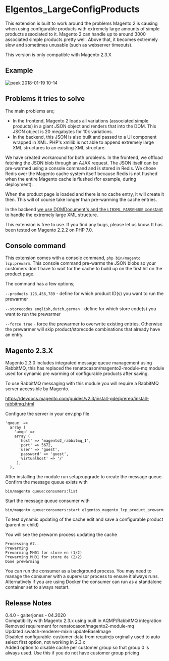 # Elgentos_LargeConfigProducts

This extension is built to work around the problems Magento 2 is causing when using configurable products with extremely large amounts of simple products associated to it. Magento 2 can handle up to around 3000 associated simple products pretty well. Above that, it becomes extremely slow and sometimes unusable (such as webserver timeouts).

This version is only compatible with Magento 2.3.X

## Example

![peek 2018-01-19 10-14](https://user-images.githubusercontent.com/431360/35143386-a84cbd2e-fd01-11e7-9245-f9005aba04ed.gif)

## Problems it tries to solve

The main problems are;
- In the frontend, Magento 2 loads all variations (associated simple products) in a giant JSON object and renders that into the DOM. This JSON object is 20 megabytes for 10k variations.
- In the backend, this JSON is also built and passed to a UI component wrapped in XML. PHP's xmllib is not able to append extremely large XML structures to an existing XML structure.

We have created workaround for both problems. In the frontend, we offload fetching the JSON blob through an AJAX request. The JSON itself can be pre-warmed using a console command and is stored in Redis. We chose Redis over the Magento cache system itself because Redis is not flushed when the entire Magento cache is flushed (for example, during deployment).

When the product page is loaded and there is no cache entry, it will create it then. This will of course take longer than pre-warming the cache entries.

In the backend [we use DOMDocument's and the `LIBXML_PARSEHUGE` constant](https://github.com/elgentos/LargeConfigProducts/blob/0.1.3/View/TemplateEngine/Xhtml/Template.php) to handle the extremely large XML structure.

This extension is free to use. If you find any bugs, please let us know. It has been tested on Magento 2.2.2 on PHP 7.0.

## Console command
This extension comes with a console command, `php bin/magento lcp:prewarm`. This console command pre-warms the JSON blobs so your customers don't have to wait for the cache to build up on the first hit on the product page.

The command has a few options;

`--products 123,456,789` - define for which product ID(s) you want to run the prewarmer

`--storecodes english,dutch,german` - define for which store code(s) you want to run the prewarmer

`--force true` - force the prewarmer to overwrite existing entries. Otherwise the prewarmer will skip product/storecode combinations that already have an entry.

## Magento 2.3.X
Magento 2.3.0 includes integrated message queue management using RabbitMQ, this has replaced the renatocason/magento2-module-mq module used for dynamic pre warming of configurable products after saving.

To use RabbitMQ messaging with this module you will require a RabbitMQ server accessible by Magento.

https://devdocs.magento.com/guides/v2.3/install-gde/prereq/install-rabbitmq.html

Configure the server in your env.php file

    'queue' =>
      array (
        'amqp' =>
        array (
          'host' => 'magento2_rabbitmq_1',
          'port' => 5672,
          'user' => 'guest',
          'password' => 'guest',
          'virtualhost' => '/'
         ),
      ),

After installing the module run setup:upgrade to create the message queue. Confirm the message queue exists with

    bin/magento queue:consumers:list

Start the message queue consumer with

    bin/magento queue:consumers:start elgentos_magento_lcp_product_prewarm

To test dynamic updating of the cache edit and save a configurable product (parent or child)

You will see the prewarm process updating the cache

    Processing 67..
    Prewarming
    Prewarming MH01 for store en (1/2)
    Prewarming MH01 for store de (2/2)
    Done prewarming

You can run the consumer as a background process. You may need to manage the consumer with a supervisor process to ensure it always runs. Alternatively if you are using Docker the consumer can run as a standalone container set to always restart.

## Release Notes
0.4.0 - gaiterjones - 04.2020  
Compatibility with Magento 2.3.x using built in AQMP/RabbitMQ integration  
Removed requirement for renatocason/magento2-module-mq  
Updated swatch-renderer-mixin updateBaseImage  
Disabled configurable-customer-data from requirejs orginally used to auto select first option, not working in 2.3.x  
Added option to disable cache per customer group so that group 0 is always used. Use this if you do not have customer group pricing  

